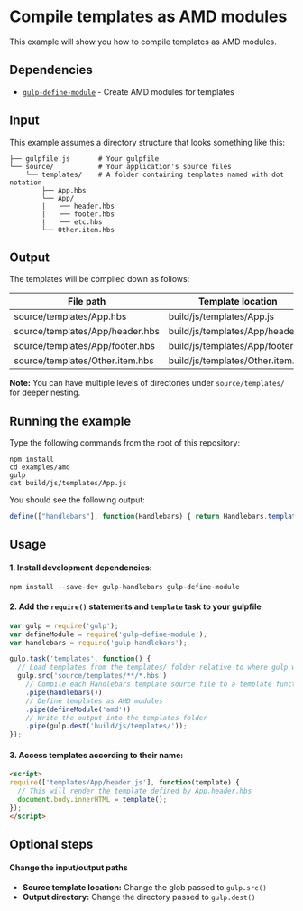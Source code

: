 # Compile templates as AMD modules

This example will show you how to compile templates as AMD modules.

## Dependencies

* [`gulp-define-module`](https://www.npmjs.org/package/gulp-define-module) - Create AMD modules for templates

## Input

This example assumes a directory structure that looks something like this:

```
├── gulpfile.js       # Your gulpfile
└── source/           # Your application's source files
    └── templates/    # A folder containing templates named with dot notation
        ├── App.hbs
        └── App/
        |   ├── header.hbs
        |   ├── footer.hbs
        |   └── etc.hbs
        └── Other.item.hbs
```

## Output

The templates will be compiled down as follows:

| File path                       | Template location                |
| ------------------------------- | -------------------------------- |
| source/templates/App.hbs        | build/js/templates/App.js        |
| source/templates/App/header.hbs | build/js/templates/App/header.js |
| source/templates/App/footer.hbs | build/js/templates/App/footer.js |
| source/templates/Other.item.hbs | build/js/templates/Other.item.js |

**Note:** You can have multiple levels of directories under `source/templates/` for deeper nesting.

## Running the example

Type the following commands from the root of this repository:

```
npm install
cd examples/amd
gulp
cat build/js/templates/App.js
```
You should see the following output:

```js
define(["handlebars"], function(Handlebars) { return Handlebars.template(/* compiled template */); });
```

## Usage

#### 1. Install development dependencies:

```shell
npm install --save-dev gulp-handlebars gulp-define-module
```

#### 2. Add the `require()` statements and `template` task to your gulpfile

```js
var gulp = require('gulp');
var defineModule = require('gulp-define-module');
var handlebars = require('gulp-handlebars');

gulp.task('templates', function() {
  // Load templates from the templates/ folder relative to where gulp was executed
  gulp.src('source/templates/**/*.hbs')
    // Compile each Handlebars template source file to a template function
    .pipe(handlebars())
    // Define templates as AMD modules
    .pipe(defineModule('amd'))
    // Write the output into the templates folder
    .pipe(gulp.dest('build/js/templates/'));
});
```

#### 3. Access templates according to their name:
```html
<script>
require(['templates/App/header.js'], function(template) {
  // This will render the template defined by App.header.hbs
  document.body.innerHTML = template();
});
</script>
```

## Optional steps

#### Change the input/output paths

* **Source template location:** Change the glob passed to `gulp.src()`
* **Output directory:** Change the directory passed to `gulp.dest()`
